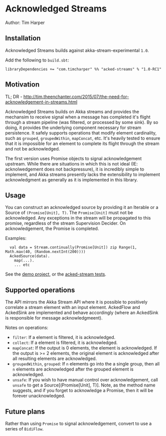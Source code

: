 # Acknowledged Streams

Author: Tim Harper

## Installation

Acknowledged Streams builds against akka-stream-experimental `1.0`.

Add the following to `build.sbt`:

    libraryDependencies += "com.timcharper" %% "acked-streams" % "1.0-RC1"

## Motivation

TL; DR - http://tim.theenchanter.com/2015/07/the-need-for-acknowledgement-in-streams.html

Acknowledged Streams builds on Akka streams and provides the mechansim to receive signal when a message has completed it's flight through a stream pipeline (was filtered, or processed by some sink). By so doing, it provides the underlying component necessary for stream persistence. It safely supports operations that modify element cardinality, such as `grouped`, `groupedWithin`, `mapConcat`, etc. It's heavily tested to ensure that it is impossible for an element to complete its flight through the stream and not be acknowledged.

The first version uses Promise objects to signal acknowledgement upstream. While there are situations in which this is not ideal (IE: acknolwedgement does not backpressure), it is incredibly simple to implement, and Akka streams presently lacks the extensibility to implement acknowledgment as generally as it is implemented in this library.

## Usage

You can construct an acknowledged source by providing it an Iterable or a Source of `(Promise[Unit], T)`. The `Promise[Unit]` must not be acknowledged. Any exceptions in the stream will be propagated to this promise, regardless of the stream Supervision Decider. On acknowledgement, the Promise is completed.

Examples:

      val data = Stream.continually(Promise[Unit]) zip Range(1, Math.max(40, (Random.nextInt(200))))
      AckedSource(data).
        map(...).
        ... etc

See the [demo project](https://github.com/timcharper/acked-stream-demo), or the [acked-stream tests](https://github.com/timcharper/acked-stream/tree/master/src/test/scala/com/timcharper/acked).

## Supported operations

The API mirrors the Akka Stream API where it is possible to positively correlate a stream element with an input element. AckedFlow and AckedSink are implemented and behave accordingly (where an AckedSink is responsible for message acknowledgmeent).

Notes on operations:

- `filter`: If a element is filtered, it is acknowledged.
- `collect`: If a element is filtered, it is acknowledged.
- `mapConcat`: If the output is 0 elements, the element is acknowledged. If the output is >= 2 elements, the original element is acknowledged after all resulting elements are acknowledged.
- `groupedWithin`, `grouped`: If `n` elements go into the a single group, then all `n` elements are acknowledged after the grouped element is acknowledged.
- `unsafe`: If you wish to have manual control over acknowledgement, call `unsafe` to get a Source[(Promise[Unit], T)]. Note, as the method name suggests, and if you forget to acknowledge a Promise, then it will be forever unacknowledged.

## Future plans

Rather than using `Promise` to signal acknowledgement, convert to use a series of `BidiFlow`.


